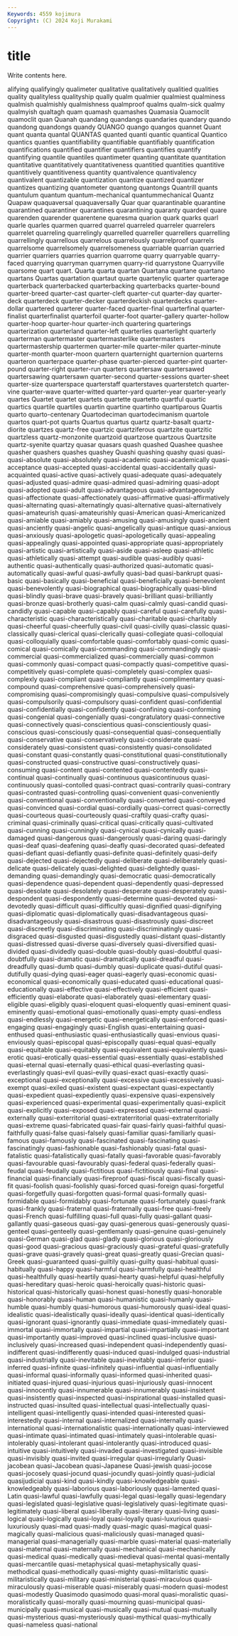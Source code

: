 ```yaml
---
Keywords: 4559 kojimura
Copyright: (C) 2024 Koji Murakami
---
```


# title

Write contents here.



alifying qualifyingly qualimeter qualitative qualitatively qualitied qualities quality
qualityless qualityship qually qualm qualmier qualmiest qualminess qualmish qualmishly qualmishness
qualmproof qualms qualm-sick qualmy qualmyish qualtagh quam quamash quamashes Quamasia
Quamoclit quamoclit quan Quanah quandang quandangs quandaries quandary quando quandong
quandongs quandy QUANGO quango quangos quannet Quant quant quanta quantal
QUANTAS quanted quanti quantic quantical Quantico quantics quanties quantifiability quantifiable
quantifiably quantification quantifications quantified quantifier quantifiers quantifies quantify quantifying quantile
quantiles quantimeter quanting quantitate quantitation quantitative quantitatively quantitativeness quantitied quantities
quantitive quantitively quantitiveness quantity quantivalence quantivalency quantivalent quantizable quantization quantize
quantized quantizer quantizes quantizing quantometer quantong quantongs Quantrill quants quantulum
quantum quantum-mechanical quantummechanical Quantz Quapaw quaquaversal quaquaversally Quar quar quarantinable
quarantine quarantined quarantiner quarantines quarantining quaranty quardeel quare quarenden quarender
quarentene quaresma quarion quark quarks quarl quarle quarles quarmen quarred
quarrel quarreled quarreler quarrelers quarrelet quarreling quarrelingly quarrelled quarreller quarrellers
quarrelling quarrellingly quarrellous quarrelous quarrelously quarrelproof quarrels quarrelsome quarrelsomely quarrelsomeness
quarriable quarrian quarried quarrier quarriers quarries quarrion quarrome quarry quarryable
quarry-faced quarrying quarryman quarrymen quarry-rid quarrystone Quarryville quarsome quart quart.
Quarta quarta quartan Quartana quartane quartano quartans Quartas quartation quartaut
quarte quartenylic quarter quarterage quarterback quarterbacked quarterbacking quarterbacks quarter-bound quarter-breed
quarter-cast quarter-cleft quarter-cut quarter-day quarter-deck quarterdeck quarter-decker quarterdeckish quarterdecks quarter-dollar
quartered quarterer quarter-faced quarter-final quarterfinal quarter-finalist quarterfinalist quarterfoil quarter-foot quarter-gallery
quarter-hollow quarter-hoop quarter-hour quarter-inch quartering quarterings quarterization quarterland quarter-left quarterlies
quarterlight quarterly quarterman quartermaster quartermasterlike quartermasters quartermastership quartermen quarter-mile quarter-miler
quarter-minute quarter-month quarter-moon quartern quarternight quarternion quarterns quarteron quarterpace quarter-phase
quarter-pierced quarter-pint quarter-pound quarter-right quarter-run quarters quartersaw quartersawed quartersawing quartersawn
quarter-second quarter-sessions quarter-sheet quarter-size quarterspace quarterstaff quarterstaves quarterstetch quarter-vine quarter-wave
quarter-witted quarter-yard quarter-year quarter-yearly quartes Quartet quartet quartets quartette quartetto
quartful quartic quartics quartile quartiles quartin quartine quartinho quartiparous Quartis
quarto quarto-centenary Quartodeciman quartodecimanism quartole quartos quart-pot quarts Quartus quartus
quartz quartz-basalt quartz-diorite quartzes quartz-free quartzic quartziferous quartzite quartzitic quartzless
quartz-monzonite quartzoid quartzose quartzous Quartzsite quartz-syenite quartzy quasar quasars quash
quashed Quashee quashee quasher quashers quashes quashey Quashi quashing quashy
quasi quasi- quasi-absolute quasi-absolutely quasi-academic quasi-academically quasi-acceptance quasi-accepted quasi-accidental quasi-accidentally
quasi-acquainted quasi-active quasi-actively quasi-adequate quasi-adequately quasi-adjusted quasi-admire quasi-admired quasi-admiring quasi-adopt
quasi-adopted quasi-adult quasi-advantageous quasi-advantageously quasi-affectionate quasi-affectionately quasi-affirmative quasi-affirmatively quasi-alternating quasi-alternatingly
quasi-alternative quasi-alternatively quasi-amateurish quasi-amateurishly quasi-American quasi-Americanized quasi-amiable quasi-amiably quasi-amusing quasi-amusingly
quasi-ancient quasi-anciently quasi-angelic quasi-angelically quasi-antique quasi-anxious quasi-anxiously quasi-apologetic quasi-apologetically quasi-appealing
quasi-appealingly quasi-appointed quasi-appropriate quasi-appropriately quasi-artistic quasi-artistically quasi-aside quasi-asleep quasi-athletic quasi-athletically
quasi-attempt quasi-audible quasi-audibly quasi-authentic quasi-authentically quasi-authorized quasi-automatic quasi-automatically quasi-awful quasi-awfully
quasi-bad quasi-bankrupt quasi-basic quasi-basically quasi-beneficial quasi-beneficially quasi-benevolent quasi-benevolently quasi-biographical quasi-biographically
quasi-blind quasi-blindly quasi-brave quasi-bravely quasi-brilliant quasi-brilliantly quasi-bronze quasi-brotherly quasi-calm quasi-calmly
quasi-candid quasi-candidly quasi-capable quasi-capably quasi-careful quasi-carefully quasi-characteristic quasi-characteristically quasi-charitable quasi-charitably
quasi-cheerful quasi-cheerfully quasi-civil quasi-civilly quasi-classic quasi-classically quasi-clerical quasi-clerically quasi-collegiate quasi-colloquial
quasi-colloquially quasi-comfortable quasi-comfortably quasi-comic quasi-comical quasi-comically quasi-commanding quasi-commandingly quasi-commercial quasi-commercialized
quasi-commercially quasi-common quasi-commonly quasi-compact quasi-compactly quasi-competitive quasi-competitively quasi-complete quasi-completely quasi-complex
quasi-complexly quasi-compliant quasi-compliantly quasi-complimentary quasi-compound quasi-comprehensive quasi-comprehensively quasi-compromising quasi-compromisingly quasi-compulsive
quasi-compulsively quasi-compulsorily quasi-compulsory quasi-confident quasi-confidential quasi-confidentially quasi-confidently quasi-confining quasi-conforming quasi-congenial
quasi-congenially quasi-congratulatory quasi-connective quasi-connectively quasi-conscientious quasi-conscientiously quasi-conscious quasi-consciously quasi-consequential quasi-consequentially
quasi-conservative quasi-conservatively quasi-considerate quasi-considerately quasi-consistent quasi-consistently quasi-consolidated quasi-constant quasi-constantly quasi-constitutional
quasi-constitutionally quasi-constructed quasi-constructive quasi-constructively quasi-consuming quasi-content quasi-contented quasi-contentedly quasi-continual quasi-continually
quasi-continuous quasicontinuous quasi-continuously quasi-contolled quasi-contract quasi-contrarily quasi-contrary quasi-contrasted quasi-controlling quasi-convenient
quasi-conveniently quasi-conventional quasi-conventionally quasi-converted quasi-conveyed quasi-convinced quasi-cordial quasi-cordially quasi-correct quasi-correctly
quasi-courteous quasi-courteously quasi-craftily quasi-crafty quasi-criminal quasi-criminally quasi-critical quasi-critically quasi-cultivated quasi-cunning
quasi-cunningly quasi-cynical quasi-cynically quasi-damaged quasi-dangerous quasi-dangerously quasi-daring quasi-daringly quasi-deaf quasi-deafening
quasi-deafly quasi-decorated quasi-defeated quasi-defiant quasi-defiantly quasi-definite quasi-definitely quasi-deify quasi-dejected quasi-dejectedly
quasi-deliberate quasi-deliberately quasi-delicate quasi-delicately quasi-delighted quasi-delightedly quasi-demanding quasi-demandingly quasi-democratic quasi-democratically
quasi-dependence quasi-dependent quasi-dependently quasi-depressed quasi-desolate quasi-desolately quasi-desperate quasi-desperately quasi-despondent quasi-despondently
quasi-determine quasi-devoted quasi-devotedly quasi-difficult quasi-difficultly quasi-dignified quasi-dignifying quasi-diplomatic quasi-diplomatically quasi-disadvantageous
quasi-disadvantageously quasi-disastrous quasi-disastrously quasi-discreet quasi-discreetly quasi-discriminating quasi-discriminatingly quasi-disgraced quasi-disgusted quasi-disgustedly
quasi-distant quasi-distantly quasi-distressed quasi-diverse quasi-diversely quasi-diversified quasi-divided quasi-dividedly quasi-double quasi-doubly
quasi-doubtful quasi-doubtfully quasi-dramatic quasi-dramatically quasi-dreadful quasi-dreadfully quasi-dumb quasi-dumbly quasi-duplicate quasi-dutiful
quasi-dutifully quasi-dying quasi-eager quasi-eagerly quasi-economic quasi-economical quasi-economically quasi-educated quasi-educational quasi-educationally
quasi-effective quasi-effectively quasi-efficient quasi-efficiently quasi-elaborate quasi-elaborately quasi-elementary quasi-eligible quasi-eligibly quasi-eloquent
quasi-eloquently quasi-eminent quasi-eminently quasi-emotional quasi-emotionally quasi-empty quasi-endless quasi-endlessly quasi-energetic quasi-energetically
quasi-enforced quasi-engaging quasi-engagingly quasi-English quasi-entertaining quasi-enthused quasi-enthusiastic quasi-enthusiastically quasi-envious quasi-enviously
quasi-episcopal quasi-episcopally quasi-equal quasi-equally quasi-equitable quasi-equitably quasi-equivalent quasi-equivalently quasi-erotic quasi-erotically
quasi-essential quasi-essentially quasi-established quasi-eternal quasi-eternally quasi-ethical quasi-everlasting quasi-everlastingly quasi-evil quasi-evilly
quasi-exact quasi-exactly quasi-exceptional quasi-exceptionally quasi-excessive quasi-excessively quasi-exempt quasi-exiled quasi-existent quasi-expectant
quasi-expectantly quasi-expedient quasi-expediently quasi-expensive quasi-expensively quasi-experienced quasi-experimental quasi-experimentally quasi-explicit quasi-explicitly
quasi-exposed quasi-expressed quasi-external quasi-externally quasi-exterritorial quasi-extraterritorial quasi-extraterritorially quasi-extreme quasi-fabricated quasi-fair
quasi-fairly quasi-faithful quasi-faithfully quasi-false quasi-falsely quasi-familiar quasi-familiarly quasi-famous quasi-famously quasi-fascinated
quasi-fascinating quasi-fascinatingly quasi-fashionable quasi-fashionably quasi-fatal quasi-fatalistic quasi-fatalistically quasi-fatally quasi-favorable quasi-favorably
quasi-favourable quasi-favourably quasi-federal quasi-federally quasi-feudal quasi-feudally quasi-fictitious quasi-fictitiously quasi-final quasi-financial
quasi-financially quasi-fireproof quasi-fiscal quasi-fiscally quasi-fit quasi-foolish quasi-foolishly quasi-forced quasi-foreign quasi-forgetful
quasi-forgetfully quasi-forgotten quasi-formal quasi-formally quasi-formidable quasi-formidably quasi-fortunate quasi-fortunately quasi-frank quasi-frankly
quasi-fraternal quasi-fraternally quasi-free quasi-freely quasi-French quasi-fulfilling quasi-full quasi-fully quasi-gallant quasi-gallantly
quasi-gaseous quasi-gay quasi-generous quasi-generously quasi-genteel quasi-genteelly quasi-gentlemanly quasi-genuine quasi-genuinely quasi-German
quasi-glad quasi-gladly quasi-glorious quasi-gloriously quasi-good quasi-gracious quasi-graciously quasi-grateful quasi-gratefully quasi-grave
quasi-gravely quasi-great quasi-greatly quasi-Grecian quasi-Greek quasi-guaranteed quasi-guiltily quasi-guilty quasi-habitual quasi-habitually
quasi-happy quasi-harmful quasi-harmfully quasi-healthful quasi-healthfully quasi-heartily quasi-hearty quasi-helpful quasi-helpfully quasi-hereditary
quasi-heroic quasi-heroically quasi-historic quasi-historical quasi-historically quasi-honest quasi-honestly quasi-honorable quasi-honorably quasi-human
quasi-humanistic quasi-humanly quasi-humble quasi-humbly quasi-humorous quasi-humorously quasi-ideal quasi-idealistic quasi-idealistically quasi-ideally
quasi-identical quasi-identically quasi-ignorant quasi-ignorantly quasi-immediate quasi-immediately quasi-immortal quasi-immortally quasi-impartial quasi-impartially
quasi-important quasi-importantly quasi-improved quasi-inclined quasi-inclusive quasi-inclusively quasi-increased quasi-independent quasi-independently quasi-indifferent
quasi-indifferently quasi-induced quasi-indulged quasi-industrial quasi-industrially quasi-inevitable quasi-inevitably quasi-inferior quasi-inferred quasi-infinite
quasi-infinitely quasi-influential quasi-influentially quasi-informal quasi-informally quasi-informed quasi-inherited quasi-initiated quasi-injured quasi-injurious
quasi-injuriously quasi-innocent quasi-innocently quasi-innumerable quasi-innumerably quasi-insistent quasi-insistently quasi-inspected quasi-inspirational quasi-installed
quasi-instructed quasi-insulted quasi-intellectual quasi-intellectually quasi-intelligent quasi-intelligently quasi-intended quasi-interested quasi-interestedly quasi-internal
quasi-internalized quasi-internally quasi-international quasi-internationalistic quasi-internationally quasi-interviewed quasi-intimate quasi-intimated quasi-intimately quasi-intolerable
quasi-intolerably quasi-intolerant quasi-intolerantly quasi-introduced quasi-intuitive quasi-intuitively quasi-invaded quasi-investigated quasi-invisible quasi-invisibly
quasi-invited quasi-irregular quasi-irregularly Quasi-jacobean quasi-Jacobean quasi-Japanese Quasi-jewish quasi-jocose quasi-jocosely quasi-jocund
quasi-jocundly quasi-jointly quasi-judicial quasijudicial quasi-kind quasi-kindly quasi-knowledgeable quasi-knowledgeably quasi-laborious quasi-laboriously
quasi-lamented quasi-Latin quasi-lawful quasi-lawfully quasi-legal quasi-legally quasi-legendary quasi-legislated quasi-legislative quasi-legislatively
quasi-legitimate quasi-legitimately quasi-liberal quasi-liberally quasi-literary quasi-living quasi-logical quasi-logically quasi-loyal quasi-loyally
quasi-luxurious quasi-luxuriously quasi-mad quasi-madly quasi-magic quasi-magical quasi-magically quasi-malicious quasi-maliciously quasi-managed
quasi-managerial quasi-managerially quasi-marble quasi-material quasi-materially quasi-maternal quasi-maternally quasi-mechanical quasi-mechanically quasi-medical
quasi-medically quasi-medieval quasi-mental quasi-mentally quasi-mercantile quasi-metaphysical quasi-metaphysically quasi-methodical quasi-methodically quasi-mighty
quasi-militaristic quasi-militaristically quasi-military quasi-ministerial quasi-miraculous quasi-miraculously quasi-miserable quasi-miserably quasi-modern quasi-modest
quasi-modestly Quasimodo quasimodo quasi-moral quasi-moralistic quasi-moralistically quasi-morally quasi-mourning quasi-municipal quasi-municipally
quasi-musical quasi-musically quasi-mutual quasi-mutually quasi-mysterious quasi-mysteriously quasi-mythical quasi-mythically quasi-nameless quasi-national
